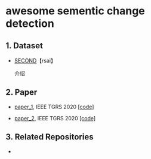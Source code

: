 # awesome sementic change detection

## 1. Dataset

- [SECOND](https://pan.baidu.com/s/1-zTu1TJhf3gjBmmPbcvk7A)【rsai】

  介绍
  

## 2. Paper

- [paper_1](url), IEEE TGRS 2020 [[code]](url)

- [paper_2](url), IEEE TGRS 2020 [[code]](url)


## 3. Related Repositories
- 

